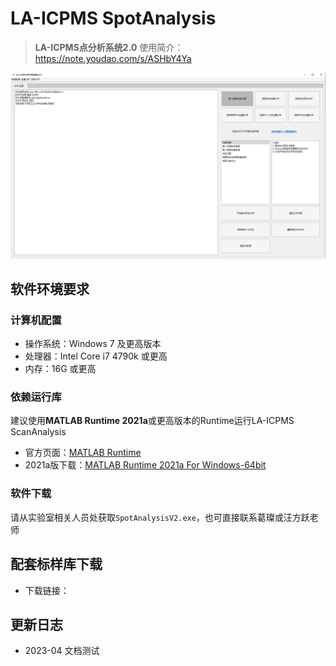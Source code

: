 # LA-ICPMS SpotAnalysis

> **LA-ICPMS点分析系统2.0**
> 使用简介：https://note.youdao.com/s/ASHbY4Ya

![软件截图](./img/spot-software.png)

## 软件环境要求

### 计算机配置

- 操作系统：Windows 7 及更高版本
- 处理器：Intel Core i7 4790k 或更高
- 内存：16G 或更高

### 依赖运行库

建议使用**MATLAB Runtime 2021a**或更高版本的Runtime运行LA-ICPMS ScanAnalysis

- 官方页面：[MATLAB Runtime](https://ww2.mathworks.cn/products/compiler/matlab-runtime.html)
- 2021a版下载：[MATLAB Runtime 2021a For Windows-64bit](https://ssd.mathworks.com/supportfiles/downloads/R2021a/Release/8/deployment_files/installer/complete/win64/MATLAB_Runtime_R2021a_Update_8_win64.zip)

### 软件下载

请从实验室相关人员处获取`SpotAnalysisV2.exe`，也可直接联系葛璨或汪方跃老师

## 配套标样库下载

- 下载链接：

## 更新日志

- 2023-04 文档测试